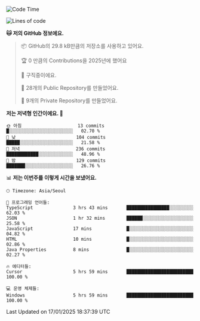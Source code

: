   <!--START_SECTION:waka-->
![Code Time](http://img.shields.io/badge/Code%20Time-976%20hrs%2024%20mins-blue)

![Lines of code](https://img.shields.io/badge/%EC%A0%80%EB%8A%94%20%EC%97%AC%ED%83%9C%EA%B9%8C%EC%A7%80%20-758.3%20thousand%20%EC%A4%84%EC%9D%98%20%EC%BD%94%EB%93%9C%EB%A5%BC%20%EC%9E%91%EC%84%B1%ED%96%88%EC%96%B4%EC%9A%94.-blue)

**🐱 저의 GitHub 정보에요.** 

> 📦 GitHub의 29.8 kB만큼의 저장소를 사용하고 있어요. 
 > 
> 🏆 0 만큼의 Contributions을 2025년에 했어요
 > 
> 💼 구직중이에요.
 > 
> 📜 28개의 Public Repository를 만들었어요. 
 > 
> 🔑 9개의 Private Repository를 만들었어요. 
 > 
**저는 저녁형 인간이에요. 🦉** 

```text
🌞 아침                     13 commits          █░░░░░░░░░░░░░░░░░░░░░░░░   02.70 % 
🌆 낮　                     104 commits         █████░░░░░░░░░░░░░░░░░░░░   21.58 % 
🌃 저녁                     236 commits         ████████████░░░░░░░░░░░░░   48.96 % 
🌙 밤　                     129 commits         ███████░░░░░░░░░░░░░░░░░░   26.76 % 
```


📊 **저는 이번주를 이렇게 시간을 보냈어요.** 

```text
🕑︎ Timezone: Asia/Seoul

💬 프로그래밍 언어들: 
TypeScript               3 hrs 43 mins       ████████████████░░░░░░░░░   62.03 % 
JSON                     1 hr 32 mins        ██████░░░░░░░░░░░░░░░░░░░   25.58 % 
JavaScript               17 mins             █░░░░░░░░░░░░░░░░░░░░░░░░   04.82 % 
HTML                     10 mins             █░░░░░░░░░░░░░░░░░░░░░░░░   02.86 % 
Java Properties          8 mins              █░░░░░░░░░░░░░░░░░░░░░░░░   02.27 % 

🔥 에디터들: 
Cursor                   5 hrs 59 mins       █████████████████████████   100.00 % 

💻 운영 체제들: 
Windows                  5 hrs 59 mins       █████████████████████████   100.00 % 
```


 Last Updated on 17/01/2025 18:37:39 UTC
<!--END_SECTION:waka-->
